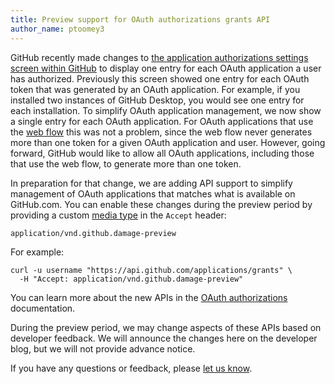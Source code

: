 ```yaml
---
title: Preview support for OAuth authorizations grants API
author_name: ptoomey3
---
```


GitHub recently made changes to [the application authorizations settings screen within GitHub][authorized-application-listing] to display one entry for each OAuth application a user has authorized. Previously this screen showed one entry for each OAuth token that was generated by an OAuth application. For example, if you installed two instances of GitHub Desktop, you would see one entry for each installation. To simplify OAuth application management, we now show a single entry for each OAuth application. For OAuth applications that use the [web flow][web-flow] this was not a problem, since the web flow never generates more than one token for a given OAuth application and user. However, going forward, GitHub would like to allow all OAuth applications, including those that use the web flow, to generate more than one token.

In preparation for that change, we are adding API support to simplify management of OAuth applications that matches what is available on GitHub.com. You can enable these changes during the preview period by providing a custom [media type][media-type] in the `Accept` header:

    application/vnd.github.damage-preview

For example:

``` command-line
curl -u username "https://api.github.com/applications/grants" \
  -H "Accept: application/vnd.github.damage-preview"
```

You can learn more about the new APIs in the [OAuth authorizations][oauth-authorizations-api] documentation.

During the preview period, we may change aspects of these APIs based on developer feedback. We will announce the changes here on the developer blog, but we will not provide advance notice.

If you have any questions or feedback, please [let us know][contact].

[media-type]: /v3/media
[oauth-authorizations-api]: /v3/oauth_authorizations
[authorized-application-listing]: https://github.com/settings/applications#authorized
[contact]: https://github.com/contact?form%5Bsubject%5D=OAuth+Authorizations+Grants+API+Preview
[web-flow]: /v3/oauth/#web-application-flow
